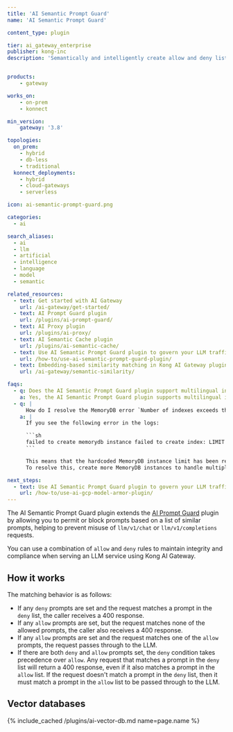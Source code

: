 ```yaml
---
title: 'AI Semantic Prompt Guard'
name: 'AI Semantic Prompt Guard'

content_type: plugin

tier: ai_gateway_enterprise
publisher: kong-inc
description: 'Semantically and intelligently create allow and deny lists of topics that can be requested across every LLM.'


products:
    - gateway

works_on:
    - on-prem
    - konnect

min_version:
    gateway: '3.8'

topologies:
  on_prem:
    - hybrid
    - db-less
    - traditional
  konnect_deployments:
    - hybrid
    - cloud-gateways
    - serverless

icon: ai-semantic-prompt-guard.png

categories:
  - ai

search_aliases:
  - ai
  - llm
  - artificial
  - intelligence
  - language
  - model
  - semantic

related_resources:
  - text: Get started with AI Gateway
    url: /ai-gateway/get-started/
  - text: AI Prompt Guard plugin
    url: /plugins/ai-prompt-guard/
  - text: AI Proxy plugin
    url: /plugins/ai-proxy/
  - text: AI Semantic Cache plugin
    url: /plugins/ai-semantic-cache/
  - text: Use AI Semantic Prompt Guard plugin to govern your LLM traffic
    url: /how-to/use-ai-semantic-prompt-guard-plugin/
  - text: Embedding-based similarity matching in Kong AI Gateway plugins
    url: /ai-gateway/semantic-similarity/

faqs:
  - q: Does the AI Semantic Prompt Guard plugin support multilingual input?
    a: Yes, the AI Semantic Prompt Guard plugin supports multilingual input—depending on the capabilities of the configured [embedding model](/plugins/ai-semantic-prompt-guard/reference/#schema--config-embeddings-model-provider). The plugin sends raw UTF-8 text to the embedding provider supported by AI Gateway (such as Azure, Bedrock, Gemini, Hugging Face, Mistral, or OpenAI). As long as the model supports multiple languages, semantic comparisons and rule enforcement will work as expected without requiring additional plugin configuration.
  - q: |
      How do I resolve the MemoryDB error `Number of indexes exceeds the limit`?
    a: |
      If you see the following error in the logs:

      ```sh
      failed to create memorydb instance failed to create index: LIMIT Number of indexes (11) exceeds the limit (10)
      ```

      This means that the hardcoded MemoryDB instance limit has been reached.
      To resolve this, create more MemoryDB instances to handle multiple {{page.name}} plugin instances.

next_steps:
  - text: Use AI Semantic Prompt Guard plugin to govern your LLM traffic
    url: /how-to/use-ai-gcp-model-armor-plugin/
---
```


The AI Semantic Prompt Guard plugin extends the [AI Prompt Guard](/plugins/ai-prompt-guard/) plugin by allowing you to permit or block prompts based on a list of similar prompts, helping to prevent misuse of `llm/v1/chat` or `llm/v1/completions` requests.

You can use a combination of `allow` and `deny` rules to maintain integrity and compliance when serving an LLM service using Kong AI Gateway.

## How it works

The matching behavior is as follows:
* If any `deny` prompts are set and the request matches a prompt in the `deny` list, the caller receives a 400 response.
* If any `allow` prompts are set, but the request matches none of the allowed prompts, the caller also receives a 400 response.
* If any `allow` prompts are set and the request matches one of the `allow` prompts, the request passes through to the LLM.
* If there are both `deny` and `allow` prompts set, the `deny` condition takes precedence over `allow`. Any request that matches a prompt in the `deny` list will return a 400 response, even if it also matches a prompt in the `allow` list. If the request doesn't match a prompt in the `deny` list, then it must match a prompt in the `allow` list to be passed through to the LLM.

## Vector databases

{% include_cached /plugins/ai-vector-db.md name=page.name %}
